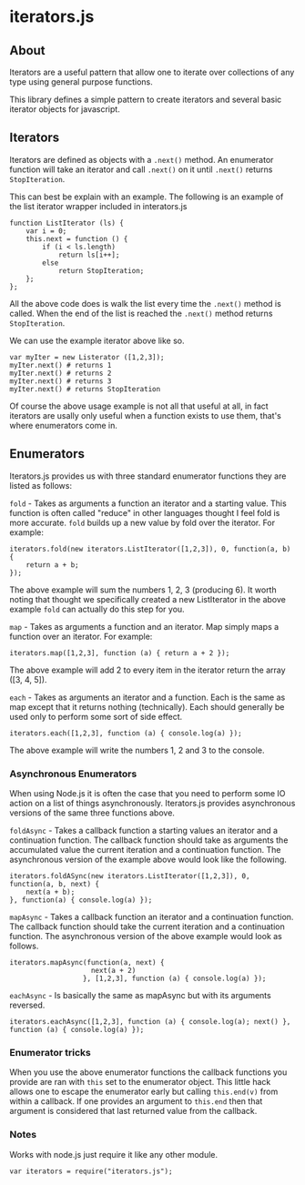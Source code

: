 # iterators.js #

## About ##

Iterators are a useful pattern that allow one to iterate over collections of any type using general purpose functions.  

This library defines a simple pattern to create iterators and several basic iterator objects for javascript. 


## Iterators ##

Iterators are defined as objects with a `.next()` method.  An enumerator function
will take an iterator and call `.next()` on it until `.next()` returns
`StopIteration`.

This can best be explain with an example.  The following is an example of the
list iterator wrapper included in interators.js

    function ListIterator (ls) {
        var i = 0;
        this.next = function () {
            if (i < ls.length)
                return ls[i++];
            else 
                return StopIteration;
        };
    };

All the above code does is walk the list every time the `.next()` method is
called.  When the end of the list is reached the `.next()` method returns
`StopIteration`.

We can use the example iterator above like so.

    var myIter = new Listerator ([1,2,3]);
    myIter.next() # returns 1
    myIter.next() # returns 2
    myIter.next() # returns 3
    myIter.next() # returns StopIteration
    
Of course the above usage example is not all that useful at all, in fact
iterators are usally only useful when a function exists to use them, that's
where enumerators come in.


## Enumerators ##

Iterators.js provides us with three standard enumerator functions they are
listed as follows:

`fold` - Takes as arguments a function an iterator and a starting value. This
function is often called "reduce" in other languages thought I feel fold is
more accurate.  `fold` builds up a new value by fold over the iterator.  For
example:

    iterators.fold(new iterators.ListIterator([1,2,3]), 0, function(a, b) {
        return a + b;
    });

The above example will sum the numbers 1, 2, 3 (producing 6).  It worth noting
that thought we specifically created a new ListIterator in the above example
`fold` can actually do this step for you.

`map` - Takes as arguments a function and an iterator.  Map simply maps a
function over an iterator.  For example:

    iterators.map([1,2,3], function (a) { return a + 2 });
    
The above example will add 2 to every item in the iterator return the array
([3, 4, 5]).

`each` - Takes as arguments an iterator and a function.  Each is the same as
map except that it returns nothing (technically).  Each should generally be
used only to perform some sort of side effect.

    iterators.each([1,2,3], function (a) { console.log(a) });
    
The above example will write the numbers 1, 2 and 3 to the console.
      
### Asynchronous Enumerators ###

When using Node.js it is often the case that you need to perform some IO
action on a list of things asynchronously.  Iterators.js provides asynchronous
versions of the same three functions above.

`foldAsync` - Takes a callback function a starting values an iterator and a
continuation function.  The callback function should take as arguments the
accumulated value the current iteration and a continuation function.  The
asynchronous version of the example above would look like the following.

    iterators.foldASync(new iterators.ListIterator([1,2,3]), 0, function(a, b, next) {
        next(a + b);
    }, function(a) { console.log(a) });

`mapAsync` - Takes a callback function an iterator and a continuation
function.  The callback function should take the current iteration and a
continuation function.  The asynchronous version of the above example would
look as follows.

    iterators.mapAsync(function(a, next) { 
                        next(a + 2) 
                      }, [1,2,3], function (a) { console.log(a) });

`eachAsync` - Is basically the same as mapAsync but with its arguments
reversed.

    iterators.eachAsync([1,2,3], function (a) { console.log(a); next() },
    function (a) { console.log(a) });
    
### Enumerator tricks ###

When you use the above enumerator functions the callback functions you provide
are ran with `this` set to the enumerator object.  This little hack allows one
to escape the enumerator early but calling `this.end(v)` from within a
callback.  If one provides an argument to `this.end` then that argument is
considered that last returned value from the callback.

### Notes

Works with node.js just require it like any other module.

    var iterators = require("iterators.js");

